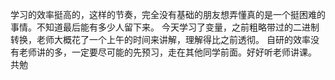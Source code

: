 学习的效率挺高的，这样的节奏，完全没有基础的朋友想弄懂真的是一个挺困难的事情。不知道最后能有多少人留下来。
今天学习了变量，之前粗略带过的二进制转换，老师大概花了一个上午的时间来讲解，理解得比之前透彻。
自研的效率没有老师讲的多，一定要尽可能的先预习，走在其他同学前面。好好听老师讲课。
共勉
